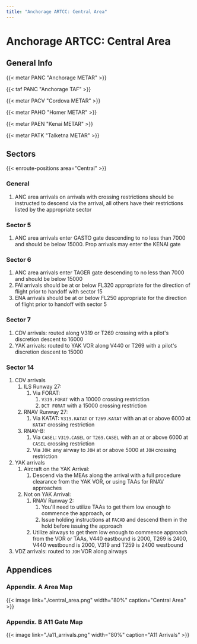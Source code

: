 ```yaml
---
title: "Anchorage ARTCC: Central Area"
---
```


# Anchorage ARTCC: Central Area

## General Info

{{< metar PANC "Anchorage METAR" >}}

{{< taf PANC "Anchorage TAF" >}}

{{< metar PACV "Cordova METAR" >}}

{{< metar PAHO "Homer METAR" >}}

{{< metar PAEN "Kenai METAR" >}}

{{< metar PATK "Talketna METAR" >}}

## Sectors

{{< enroute-positions area="Central" >}}

### General

1. ANC area arrivals on arrivals with crossing restrictions should be instructed to descend via the arrival, all others have their restrictions listed
   by the appropriate sector

### Sector 5

1. ANC area arrivals enter GASTO gate descending to no less than 7000 and should be below 15000. Prop arrivals may enter the KENAI gate

### Sector 6

1. ANC area arrivals enter TAGER gate descending to no less than 7000 and should be below 15000
2. FAI arrivals should be at or below FL320 appropriate for the direction of flight prior to handoff with sector 15
3. ENA arrivals should be at or below FL250 appropriate for the direction of flight prior to handoff with sector 5

### Sector 7

1. CDV arrivals: routed along V319 or T269 crossing with a pilot's discretion descent to 16000
2. YAK arrivals: routed to YAK VOR along V440 or T269 with a pilot's discretion descent to 15000

### Sector 14

1. CDV arrivals
   1. ILS Runway 27:
      1. Via FORAT:
         1. `V319.FORAT` with a 10000 crossing restriction
         2. `DCT FORAT` with a 15000 crossing restriction
   2. RNAV Runway 27:
      1. Via KATAT: `V319.KATAT` or `T269.KATAT` with an at or above 6000 at `KATAT` crossing restriction
   3. RNAV-B:
      1. Via `CASEL`: `V319.CASEL` or `T269.CASEL` with an at or above 6000 at `CASEL` crossing restriction
      2. Via `JOH`: any airway to `JOH` at or above 5000 at `JOH` crossing restriction
2. YAK arrivals
   1. Aircraft on the YAK Arrival:
      1. Descend via the MEAs along the arrival with a full procedure clearance from the YAK VOR, or using TAAs for RNAV approaches
   2. Not on YAK Arrival:
      1. RNAV Runway 2:
         1. You'll need to utilize TAAs to get them low enough to commence the approach, or
         2. Issue holding instructions at `FACAD` and descend them in the hold before issuing the approach
      2. Utilize airways to get them low enough to commence approach from the VOR or TAAs, V440 eastbound is 2000, T269 is 2400, V440 westbound is 2000, V319 and T259 is 2400 westbound
3. VDZ arrivals: routed to `JOH` VOR along airways

## Appendices

### Appendix. A Area Map

{{< image link="./central_area.png" width="80%" caption="Central Area" >}}

### Appendix. B A11 Gate Map

{{< image link="./a11_arrivals.png" width="80%" caption="A11 Arrivals" >}}
